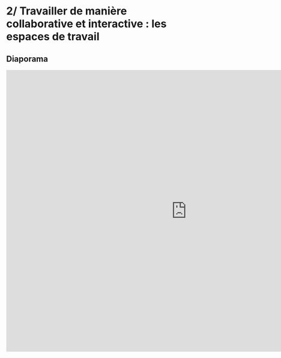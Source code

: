 # 2/ Travailler de manière collaborative et interactive : les espaces de travail

## Diaporama

<iframe src="https://docs.google.com/presentation/d/e/2PACX-1vQbhwFiJunFdffD05TyuzJaj1OCdW_PnFJlPMYbTcOmsy_Sfi2-yHLtQzGP_COFPBW6yRGW2xy0ZQXC/embed?start=false&loop=false&delayms=60000" frameborder="0" width="960" height="749" allowfullscreen="true" mozallowfullscreen="true" webkitallowfullscreen="true"></iframe>